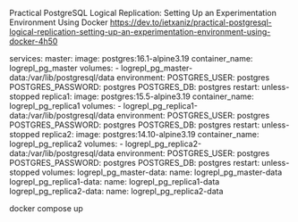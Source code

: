 
Practical PostgreSQL Logical Replication: Setting Up an Experimentation Environment Using Docker
https://dev.to/ietxaniz/practical-postgresql-logical-replication-setting-up-an-experimentation-environment-using-docker-4h50

services:
  master:
    image: postgres:16.1-alpine3.19
    container_name: logrepl_pg_master
    volumes:
      - logrepl_pg_master-data:/var/lib/postgresql/data
    environment:
      POSTGRES_USER: postgres
      POSTGRES_PASSWORD: postgres
      POSTGRES_DB: postgres
    restart: unless-stopped
  replica1:
    image: postgres:15.5-alpine3.19
    container_name: logrepl_pg_replica1
    volumes:
      - logrepl_pg_replica1-data:/var/lib/postgresql/data
    environment:
      POSTGRES_USER: postgres
      POSTGRES_PASSWORD: postgres
      POSTGRES_DB: postgres
    restart: unless-stopped
  replica2:
    image: postgres:14.10-alpine3.19
    container_name: logrepl_pg_replica2
    volumes:
      - logrepl_pg_replica2-data:/var/lib/postgresql/data
    environment:
      POSTGRES_USER: postgres
      POSTGRES_PASSWORD: postgres
      POSTGRES_DB: postgres
    restart: unless-stopped
volumes:
  logrepl_pg_master-data:
    name: logrepl_pg_master-data
  logrepl_pg_replica1-data:
    name: logrepl_pg_replica1-data
  logrepl_pg_replica2-data:
    name: logrepl_pg_replica2-data

docker compose up    